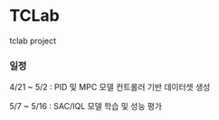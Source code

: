 # TCLab

tclab project 

### 일정 

4/21 ~ 5/2 : PID 및 MPC 모델 컨트롤러 기반 데이터셋 생성

5/7 ~ 5/16 : SAC/IQL 모델 학습 및 성능 평가 
